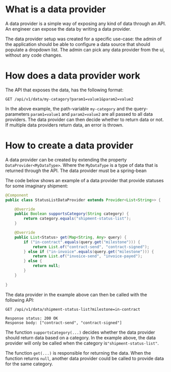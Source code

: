 # What is a data provider

A data provider is a simple way of exposing any kind of data through an API. An engineer can expose the data by writing
a data provider. 

The data provider setup was created for a specific use-case: the admin of the application should be able to configure a
data source that should populate a dropdown list. The admin can pick any data provider from the ui, without any code
changes.

# How does a data provider work

The API that exposes the data, has the following format:

```
GET /api/v1/data/my-catagory?param1=value1&param2=value2
```

In the above example, the path-variable `my-category` and the query-parameters `param1=value1`
and `param2=value2` are all passed to all data providers. The data provider can then decide whether to return data or
not. If multiple data providers return data, an error is thrown.

# How to create a data provider

A data provider can be created by extending the property `DataProvider<MyDataType>`. Where the `MyDataType` is a type of
data that is returned through the API. The data provider must be a spring-bean


The code below shows an example of a data provider that provide statuses for some imaginary shipment:

```java
@Component
public class StatusListDataProvider extends Provider<List<String>> {

    @Override
    public Boolean supportsCategory(String category) {
        return category.equals("shipment-status-list");
    }

    @Override
    public List<Status> get(Map<String, Any> query) {
        if ("in-contract".equals(query.get("milestone"))) {
            return List.of("contract-send", "contract-signed");
        } else if ("in-invoice".equals(query.get("milestone"))) {
            return List.of("invoice-send", "invoice-payed");
        } else {
            return null;
        }
    }
    
}
```

The data provider in the example above can then be called with the following API:
```
GET /api/v1/data/shipment-status-list?milestone=in-contract

Response status: 200 OK
Response body: ["contract-send", "contract-signed"]
```

The function `supportsCategory(...)` decides whether the data provider should return data based on a category. In the
example above, the data provider will only be called when the category is`"shipment-status-list"`.

The function `get(...)` is responsible for returning the data. When the function returns `null`, another data provider
could be called to provide data for the same category.
